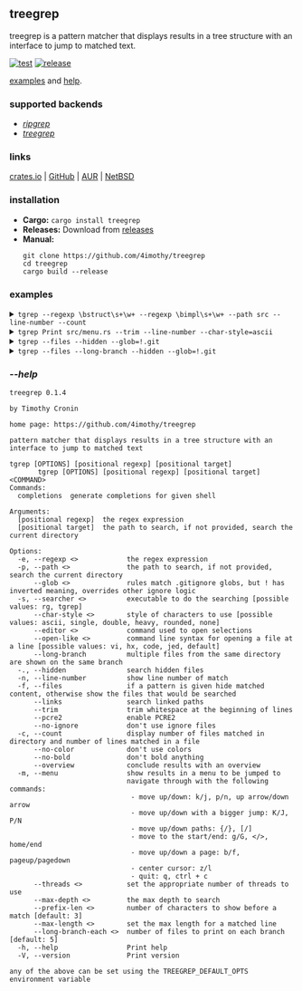 ## treegrep

treegrep is a pattern matcher that displays results in a tree structure with an interface to jump to matched text.

[![test](https://github.com/4imothy/treegrep/actions/workflows/test.yml/badge.svg)](https://github.com/4imothy/treegrep/actions)
[![release](https://github.com/4imothy/treegrep/actions/workflows/cr.yml/badge.svg)](https://github.com/4imothy/treegrep/actions)

[examples](#examples) and [help](#--help).

### supported backends
- *[ripgrep](https://github.com/BurntSushi/ripgrep)*
- *[treegrep](https://github.com/4imothy/treegrep)*

### links
[crates.io](https://crates.io/crates/treegrep) | [GitHub](https://github.com/4imothy/treegrep) | [AUR](https://aur.archlinux.org/packages/treegrep-bin) | [NetBSD](https://pkgsrc.se/sysutils/treegrep)

### installation
- **Cargo:** ```cargo install treegrep```
- **Releases:** Download from [releases](https://github.com/4imothy/treegrep/releases/)
- **Manual:**
  ```
  git clone https://github.com/4imothy/treegrep
  cd treegrep
  cargo build --release
  ```

### examples
<details>
<summary><code>tgrep --regexp \bstruct\s+\w+ --regexp \bimpl\s+\w+ --path src --line-number --count</code></summary>

```
src: 12
├──matcher.rs: 1
│  └──115: impl File {
├──match_system.rs: 10
│  ├──24: pub struct Directory {
│  ├──32: impl Directory {
│  ├──44: pub struct File {
│  ├──50: impl File {
│  ├──74: pub struct Match {
│  ├──80: impl Match {
│  ├──105: pub struct Line {
│  ├──111: impl Line {
│  ├──127:     impl PartialEq for Match {
│  └──134:     impl Debug for Match {
├──formats.rs: 2
│  ├──19: pub struct Chars {
│  └──99: pub struct DisplayRepeater<T>(T, usize);
├──options.rs: 2
│  ├──42: pub struct Rg;
│  └──44: impl Options for Rg {
├──errors.rs: 4
│  ├──8: pub struct Message {
│  ├──22: impl Error for Message {}
│  ├──24: impl fmt::Debug for Message {
│  └──30: impl fmt::Display for Message {
├──searchers.rs: 5
│  ├──12: struct ShortName(String);
│  ├──14: impl ShortName {
│  ├──21: impl std::fmt::Display for ShortName {
│  ├──27: impl Deref for ShortName {
│  └──89: impl Searchers {
├──config.rs: 3
│  ├──11: pub struct Characters {
│  ├──25: pub struct Config {
│  └──79: impl Config {
├──term.rs: 1
│  └──13: pub struct Term<'a> {
├──output_processor.rs: 2
│  ├──29: impl File {
│  └──100: impl AsUsize for Value {
├──menu.rs: 5
│  ├──19: struct PathInfo {
│  ├──26: impl PathInfo {
│  ├──83: pub struct Menu<'a> {
│  ├──100: struct Window {
│  └──106: impl Window {
├──writer.rs: 10
│  ├──22: impl Clone for PrefixComponent {
│  ├──33: pub struct OpenInfo<'a> {
│  ├──42: struct PathDisplay<'a> {
│  ├──143: struct LineDisplay<'a> {
│  ├──235: struct LongBranchDisplay<'a> {
│  ├──267: struct OverviewDisplay {
│  ├──275: impl Entry for OverviewDisplay {
│  ├──281: impl Display for OverviewDisplay {
│  ├──328: impl Directory {
│  └──431: impl File {
└──args.rs: 2
   ├──16: pub struct ArgInfo {
   └──22: impl ArgInfo {
```
</details>

<details>
<summary><code>tgrep Print src/menu.rs --trim --line-number --char-style=ascii</code></summary>

```
menu.rs
+--9: style::{Print, SetBackgroundColor},
+--325: queue!(self.term, cursor::MoveTo(START_X, cursor), Print(line))?;
+--355: Print(self.lines.get(id).unwrap())
+--384: Print(
+--501: Print(config().c.selected_indicator),
+--503: Print(self.lines.get(self.selected_id).unwrap())
+--511: Print(formats::SELECTED_INDICATOR_CLEAR),
+--513: Print(self.lines.get(self.selected_id).unwrap())
+--527: Print(format!(
+--539: Print(format!(
+--552: Print(format!(
```
</details>

<details>
<summary><code>tgrep --files --hidden --glob=!.git</code></summary>

```
treegrep
├──.github
│  └──workflows
│     ├──update_readme
│     ├──test.yml
│     ├──update_readme_and_completions.yml
│     └──cr.yml
├──completions
│  ├──tgrep.elv
│  ├──tgrep.bash
│  ├──_tgrep
│  ├──_tgrep.ps1
│  └──tgrep.fish
├──src
│  ├──matcher.rs
│  ├──match_system.rs
│  ├──main.rs
│  ├──formats.rs
│  ├──options.rs
│  ├──errors.rs
│  ├──searchers.rs
│  ├──config.rs
│  ├──term.rs
│  ├──output_processor.rs
│  ├──log.rs
│  ├──menu.rs
│  ├──writer.rs
│  └──args.rs
├──tests
│  ├──pool
│  │  └──alice_adventures_in_wonderland_by_lewis_carroll.txt
│  ├──targets
│  │  ├──line_number
│  │  ├──file
│  │  ├──no_matches
│  │  ├──colon
│  │  ├──wide_2
│  │  ├──links_1
│  │  ├──files_long_branch_1
│  │  ├──max_depth
│  │  ├──files_long_branch_expr_2
│  │  ├──links_4
│  │  ├──files_long_branch_expr_1
│  │  ├──links_2
│  │  ├──files_1
│  │  ├──glob_inclusion
│  │  ├──overlapping_tgrep
│  │  ├──wide_1
│  │  ├──overlapping_rg
│  │  ├──files_long_branch_expr_count_2
│  │  ├──files_2
│  │  ├──links_3
│  │  ├──files_with_expr
│  │  ├──files_long_branch_2
│  │  ├──deep
│  │  ├──count
│  │  ├──glob_exclusion
│  │  └──files_long_branch_expr_count_1
│  ├──tests.rs
│  ├──utils.rs
│  └──file_system.rs
├──benchmarks
│  ├──times
│  └──runner
├──Cargo.toml
├──Cargo.lock
├──.gitignore
├──build.rs
├──README.md
├──todos.md
└──LICENSE
```
</details>

<details>
<summary><code>tgrep --files --long-branch --hidden --glob=!.git</code></summary>

```
treegrep
├──.github
│  └──workflows
│     └──update_readme, test.yml, update_readme_and_completions.yml, cr.yml
├──completions
│  └──tgrep.elv, tgrep.bash, _tgrep, _tgrep.ps1, tgrep.fish
├──src
│  ├──matcher.rs, match_system.rs, main.rs, formats.rs, options.rs
│  ├──errors.rs, searchers.rs, config.rs, term.rs, output_processor.rs
│  └──log.rs, menu.rs, writer.rs, args.rs
├──tests
│  ├──pool
│  │  └──alice_adventures_in_wonderland_by_lewis_carroll.txt
│  ├──targets
│  │  ├──line_number, file, no_matches, colon, wide_2
│  │  ├──links_1, files_long_branch_1, max_depth, files_long_branch_expr_2, links_4
│  │  ├──files_long_branch_expr_1, links_2, files_1, glob_inclusion, overlapping_tgrep
│  │  ├──wide_1, overlapping_rg, files_long_branch_expr_count_2, files_2, links_3
│  │  ├──files_with_expr, files_long_branch_2, deep, count, glob_exclusion
│  │  └──files_long_branch_expr_count_1
│  └──tests.rs, utils.rs, file_system.rs
├──benchmarks
│  └──times, runner
├──Cargo.toml, Cargo.lock, .gitignore, build.rs, README.md
└──todos.md, LICENSE
```
</details>

### *--help*
```
treegrep 0.1.4

by Timothy Cronin

home page: https://github.com/4imothy/treegrep

pattern matcher that displays results in a tree structure with an interface to jump to matched text

tgrep [OPTIONS] [positional regexp] [positional target]
       tgrep [OPTIONS] [positional regexp] [positional target] <COMMAND>
Commands:
  completions  generate completions for given shell

Arguments:
  [positional regexp]  the regex expression
  [positional target]  the path to search, if not provided, search the current directory

Options:
  -e, --regexp <>            the regex expression
  -p, --path <>              the path to search, if not provided, search the current directory
      --glob <>              rules match .gitignore globs, but ! has inverted meaning, overrides other ignore logic
  -s, --searcher <>          executable to do the searching [possible values: rg, tgrep]
      --char-style <>        style of characters to use [possible values: ascii, single, double, heavy, rounded, none]
      --editor <>            command used to open selections
      --open-like <>         command line syntax for opening a file at a line [possible values: vi, hx, code, jed, default]
      --long-branch          multiple files from the same directory are shown on the same branch
  -., --hidden               search hidden files
  -n, --line-number          show line number of match
  -f, --files                if a pattern is given hide matched content, otherwise show the files that would be searched
      --links                search linked paths
      --trim                 trim whitespace at the beginning of lines
      --pcre2                enable PCRE2
      --no-ignore            don't use ignore files
  -c, --count                display number of files matched in directory and number of lines matched in a file
      --no-color             don't use colors
      --no-bold              don't bold anything
      --overview             conclude results with an overview
  -m, --menu                 show results in a menu to be jumped to
                             navigate through with the following commands:
                              - move up/down: k/j, p/n, up arrow/down arrow
                              - move up/down with a bigger jump: K/J, P/N
                              - move up/down paths: {/}, [/]
                              - move to the start/end: g/G, </>, home/end
                              - move up/down a page: b/f, pageup/pagedown
                              - center cursor: z/l
                              - quit: q, ctrl + c
      --threads <>           set the appropriate number of threads to use
      --max-depth <>         the max depth to search
      --prefix-len <>        number of characters to show before a match [default: 3]
      --max-length <>        set the max length for a matched line
      --long-branch-each <>  number of files to print on each branch [default: 5]
  -h, --help                 Print help
  -V, --version              Print version

any of the above can be set using the TREEGREP_DEFAULT_OPTS environment variable
```
